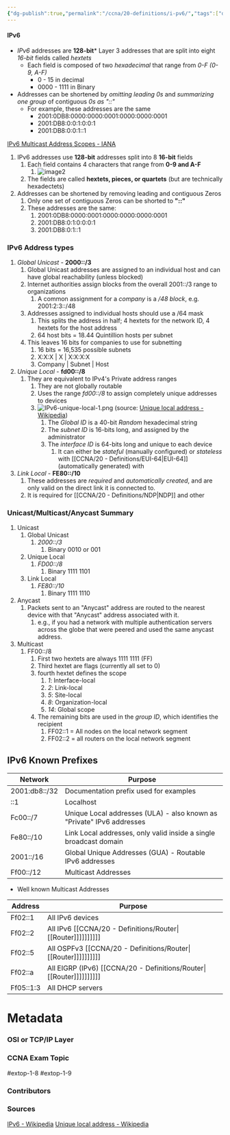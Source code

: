 ```yaml
---
{"dg-publish":true,"permalink":"/ccna/20-definitions/i-pv6/","tags":["defs_ccna"],"created":"2023-11-04T12:45:23.000-07:00","updated":"2024-01-08T13:19:25.579-08:00"}
---
```


#### IPv6
- *IPv6* addresses are **128-bit*** Layer 3 addresses that are split into eight *16-bit* fields called *hextets*
	- Each field is composed of two *hexadecimal* that range from *0-F (0-9, A-F)*
		- 0 - 15 in decimal
		- 0000 - 1111 in Binary
- Addresses can be shortened by *omitting leading 0s* and *summarizing one group* of contiguous *0s as "::"*
	- For example, these addresses are the same
		- 2001:0DB8:0000:0000:0001:0000:0000:0001
		- 2001:DB8:0:0:1:0:0:1
		- 2001:DB8:0:0:1::1

[IPv6 Multicast Address Scopes - IANA](https://www.iana.org/assignments/ipv6-multicast-addresses/ipv6-multicast-addresses.xhtml)
1. IPv6 addresses use **128-bit** addresses split into 8 **16-bit** fields
	1. Each field contains 4 characters that range from **0-9 and A-F**
		1. ![image2](/img/user/Attachments/Decimal-Binary-Hexadecimal.png)
	2. The fields are called **hextets, pieces, or quartets** (but are technically hexadectets)
2. Addresses can be shortened by removing leading and contiguous Zeros
	1. Only one set of contiguous Zeros can be shorted to **"::"**
	2.  These addresses are the same:
		1.  2001:0DB8:0000:0001:0000:0000:0000:0001
		2.  2001:DB8:0:1:0:0:0:1
		3.  2001:DB8:0:1::1

### IPv6 Address types
1. *Global Unicast* - **2000::/3**
	1. Global Unicast addresses are assigned to an individual host and can have global reachability (unless blocked)
	2. Internet authorities assign blocks from the overall 2001::/3 range to organizations
		1. A common assignment for a *company* is a */48 block*, e.g. 2001:2:3::/48
	3. Addresses assigned to individual hosts should use a /64 mask
		1. This splits the address in half; 4 hextets for the network ID, 4 hextets for the host address
		2. 64 host bits = 18.44 Quintillion hosts per subnet
	4. This leaves 16 bits for companies to use for subnetting
		1. 16 bits = 16,535 possible subnets
		2. X:X:X \| X \| X:X:X:X
		3.  Company \| Subnet \| Host
2. *Unique Local* - **fd00::/8**
	1. They are equivalent to IPv4's Private address ranges
		1. They are not globally routable
		2. Uses the range *fd00::/8* to assign completely unique addresses to devices
		3. ![IPv6-unique-local-1.png](/img/user/Attachments/IPv6-unique-local-1.png) (source: [Unique local address - Wikipedia](https://en.wikipedia.org/wiki/Unique_local_address)) 
			1. The *Global ID* is a 40-bit *Random* hexadecimal string
			2. The *subnet ID* is 16-bits long, and assigned by the administrator
			3. The *interface ID* is 64-bits long and unique to each device
				1. It can either be *stateful* (manually configured) or *stateless* with [[CCNA/20 - Definitions/EUI-64\|EUI-64]] (automatically generated) with
3. *Link Local* - **FE80::/10**
	1. These addresses are *required* and *automatically created*, and are only valid on the direct link it is connected to.
	2. It is required for [[CCNA/20 - Definitions/NDP\|NDP]] and other 

### Unicast/Multicast/Anycast Summary

1. Unicast
	1. Global Unicast
		1. *2000::/3*
			1. Binary 0010 or 001
	2. Unique Local
		1. *FD00::/8*
			1. Binary 1111 1101
	3. Link Local
		1. *FE80::/10*
			1. Binary 1111 1110
2. Anycast
	1. Packets sent to an "Anycast" address are routed to the nearest device with that "Anycast" address associated with it.
		1. e.g., if you had a network with multiple authentication servers across the globe that were peered and used the same anycast address.
3. Multicast
	1. FF00::/8
		1. First two hextets are always 1111 1111 (FF)
		2. Third hextet are flags (currently all set to 0)
		3. fourth hextet defines the scope
			1. *1*: Interface-local
			2. *2*: Link-local
			3. *5*: Site-local
			4. *8*: Organization-local
			5. *14*: Global scope
		4. The remaining bits are used in the *group ID*, which identifies the recipient
			1. FF02::1 = All nodes on the local network segment
			2. FF02::2 = all routers on the local network segment


## IPv6 Known Prefixes

| Network       | Purpose                                                               |
|---------------|-----------------------------------------------------------------------|
| 2001:db8::/32 | Documentation prefix used for examples                                |
| ::1           | Localhost                                                             |
| Fc00::/7      | Unique Local addresses (ULA) - also known as "Private" IPv6 addresses |
| Fe80::/10     | Link Local addresses, only valid inside a single broadcast domain     |
| 2001::/16     | Global Unique Addresses (GUA) - Routable IPv6 addresses               |
| Ff00::/12     | Multicast Addresses                                                   |

- Well known Multicast Addresses

| Address   | Purpose                  |
|-----------|--------------------------|
| Ff02::1   | All IPv6 devices         |
| Ff02::2   | All IPv6 [[CCNA/20 - Definitions/Router\|[[Router]]]]]]]]]]         |
| Ff02::5   | All OSPFv3 [[CCNA/20 - Definitions/Router\|[[Router]]]]]]]]]]       |
| Ff02::a   | All EIGRP (IPv6) [[CCNA/20 - Definitions/Router\|[[Router]]]]]]]]]] |
| Ff05::1:3 | All DHCP servers         |


# Metadata
### OSI or TCP/IP Layer

### CCNA Exam Topic
#extop-1-8 #extop-1-9 
### Contributors

### Sources
[IPv6 - Wikipedia](https://en.wikipedia.org/wiki/IPv6)
[Unique local address - Wikipedia](https://en.wikipedia.org/wiki/Unique_local_address)